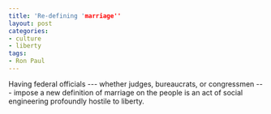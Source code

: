 ```yaml
---
title: 'Re-defining 'marriage''
layout: post
categories:
- culture
- liberty
tags:
- Ron Paul
---
```


Having federal officials --- whether judges, bureaucrats, or congressmen --- impose a new definition of marriage on the people is an act of social engineering profoundly hostile to liberty.